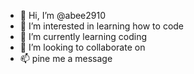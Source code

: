 - 👋 Hi, I’m @abee2910
- 👀 I’m interested in learning how to code
- 🌱 I’m currently learning coding
- 💞️ I’m looking to collaborate on 
- 📫 pine me a message

<!---
abee2910/abee2910 is a ✨ special ✨ repository because its `README.md` (this file) appears on your GitHub profile.
You can click the Preview link to take a look at your changes.
--->
